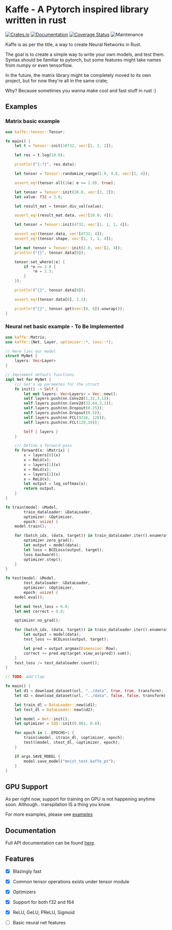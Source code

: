 # Kaffe - A Pytorch inspired library written in rust 

[![Crates.io](https://img.shields.io/crates/v/kaffe.svg)](https://crates.io/crates/kaffe)
[![Documentation](https://docs.rs/kaffe/badge.svg)](https://docs.rs/kaffe/)
[![Coverage Status](https://codecov.io/gh/Jafagervik/kaffe/branch/master/graph/badge.svg)](https://codecov.io/gh/Jafagervik/kaffe)
![Maintenance](https://img.shields.io/badge/maintenance-experimental-blue.svg)

Kaffe is as per the title, a way to create Neural Networks in Rust.

The goal is to create a simple way to write your own models, and test them.
Syntax should be familiar to pytorch, but some features might take 
names from numpy or even tensorflow.

In the future, the matrix library might be completely moved to its
own project, but for now they're all in the same crate;

Why? Because sometimes you wanna make cool and fast stuff in rust :)


## Examples

### Matrix basic example 

```rust 
use kaffe::tensor::Tensor;

fn main() {
    let t = Tensor::init(10f32, vec![2, 2, 2]);

    let res = t.log(10.0);

    println!("{:?}", res.data);

    let tensor = Tensor::randomize_range(1.0, 4.0, vec![2, 4]);

    assert_eq!(tensor.all(|&e| e >= 1.0), true);

    let tensor = Tensor::init(20.0, vec![2, 2]);
    let value: f32 = 2.0;

    let result_mat = tensor.div_val(value);

    assert_eq!(result_mat.data, vec![10.0; 4]);

    let tensor = Tensor::init(4f32, vec![1, 1, 1, 4]);

    assert_eq!(tensor.data, vec![4f32; 4]);
    assert_eq!(tensor.shape, vec![1, 1, 1, 4]);

    let mut tensor = Tensor::init(2.0, vec![2, 4]);
    println!("{}", tensor.data[0]);

    tensor.set_where(|e| {
        if *e == 2.0 {
            *e = 2.3;
        }
    });

    println!("{}", tensor.data[0]);

    assert_eq!(tensor.data[0], 2.3);

    println!("{}", tensor.get(vec![0, 0]).unwrap());
}
```

### Neural net basic example - To Be Implemented
```rust
use kaffe::Matrix;
use kaffe::{Net, Layer, optimizer::*, loss::*};

// Here lies our model 
struct MyNet {
    layers: Vec<Layer>
}

// Implement default functions
impl Net for MyNet {
    /// Set's up parametes for the struct 
    fn init() -> Self {
        let mut layers: Vec<Layers> = Vec::new();
        self.layers.push(nn.Conv2d(1,32,3,1));
        self.layers.push(nn.Conv2d(32,64,3,1));
        self.layers.push(nn.Dropout(0.25));
        self.layers.push(nn.Dropout(0.5));
        self.layers.push(nn.FCL(9216, 128));
        self.layers.push(nn.FCL(128,10));

        Self { layers }
    }

    /// Define a forward pass 
    fn forward(x: &Matrix) {
        x = layers[0](x)
        x = ReLU(x);
        x = layers[1](x)
        x = ReLU(x);
        x = layers[2](x)
        x = ReLU(x);
        let output = log_softmax(x);
        return output;
    }
}

fn train(model: &Model, 
        train_dataloader: &DataLoader, 
        optimizer: &Optimizer, 
        epoch: usize) {
    model.train();

    for (batch_idx, (data, target)) in train_dataloader.iter().enumerate() {
        optimizer.zero_grad();
        let output = model(data);
        let loss = BCELoss(output, target);
        loss.backward();
        optimizer.step();
    }
}

fn test(model: &Model, 
        test_dataloader: &DataLoader, 
        optimizer: &Optimizer, 
        epoch: usize) {
    model.eval();

    let mut test_loss = 0.0;
    let mut correct = 0.0;

    optimizer.no_grad();

    for (batch_idx, (data, target)) in train_dataloader.iter().enumerate() {
        let output = model(data);
        test_loss += BCELoss(output, target);

        let pred = output.argmax(Dimension::Row);
        correct += pred.eq(target.view_as(pred)).sum();
    }
    test_loss /= test_dataloader.count();
}

// TODO: Add Clap

fn main() {
    let d1 = download_dataset(url, "../data", true, true, transform);
    let d2 = download_dataset(url, "../data", false, false, transform);

    let train_dl = DataLoader::new(&d1);
    let test_dl = DataLoader::new(&d2);

    let model = Net::init();
    let optimizer = SGD::init(0.001, 0.8);

    for epoch in 1..EPOCHS+1 {
        train(&model, &train_dl, &optimizer, epoch);
        test(&model, &test_dl, &optimizer, epoch);
    }

    if args.SAVE_MODEL {
        model.save_model("mnist_test.kaffe_pt");        
    }
}
```

## GPU Support 

As per right now, support for training on GPU is not happening anytime soon.
Although.. transpilation IS a thing you know.

For more examples, please see [examples](./examples/)

## Documentation
Full API documentation can be found [here](https://docs.rs/kaffe/latest/kaffe/).

## Features 
- [X] Blazingly fast
- [X] Common tensor operations exists under tensor  module
- [X] Optimizers 
- [X] Support for both f32 and f64 
- [X] ReLU, GeLU, PReLU, Sigmoid 
- [ ] Basic neural net features

